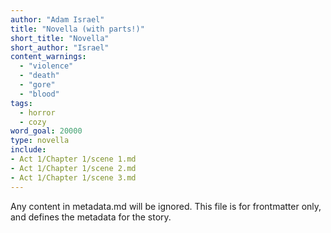 ```yaml
---
author: "Adam Israel"
title: "Novella (with parts!)"
short_title: "Novella"
short_author: "Israel"
content_warnings:
  - "violence"
  - "death"
  - "gore"
  - "blood"
tags:
  - horror
  - cozy
word_goal: 20000
type: novella
include:
- Act 1/Chapter 1/scene 1.md
- Act 1/Chapter 1/scene 2.md
- Act 1/Chapter 1/scene 3.md
---
```

Any content in metadata.md will be ignored. This file is for frontmatter only, and defines the metadata for the story.
